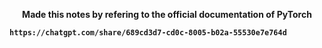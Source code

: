 <p align="center"><b> Made this notes by refering to the official documentation of PyTorch <b></p>

```sh
https://chatgpt.com/share/689cd3d7-cd0c-8005-b02a-55530e7e764d
```